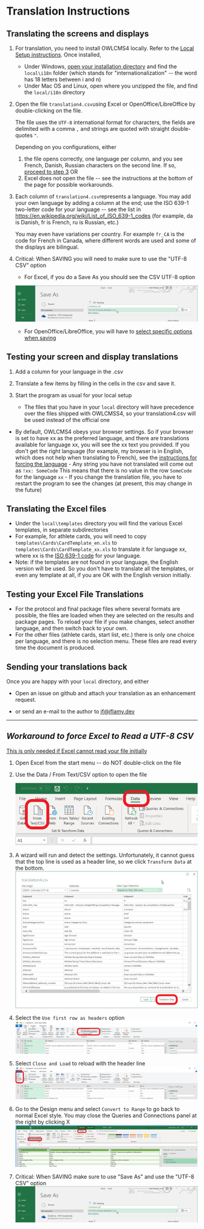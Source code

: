 # Translation Instructions

## Translating the screens and displays

1. For translation, you need to install OWLCMS4 locally.  Refer to the [Local Setup instructions](https://jflamy.github.io/owlcms4/#/LocalSetup).  Once installed,
   - Under Windows, [open your installation directory](https://jflamy.github.io/owlcms4/#/LocalSetup?id=accessing-the-program-files-and-configuration) and find the `local\i18n`  folder (which stands for "internationalization" -- the word has 18 letters between i and n)
   - Under Mac OS and Linux, open where you unzipped the file, and find the `local/i18n` directory
   
2. Open the file `translation4.csv`using Excel or OpenOffice/LibreOffice by double-clicking on the file.
   
   The file uses the `UTF-8` international format for characters, the fields are delimited with a comma `,` and strings are quoted with straight double-quotes `"`.
   
    Depending on you configurations, either
   
   1. the file opens correctly, one language per column, and you see French, Danish, Russian characters on the second line. If so, <u>proceed to step 3</u>  OR
   2. Excel does not open the file -- see the instructions at the bottom of the page for possible workarounds.
   
3. Each column of `translation4.csv`represents a language.  You may add your own language by adding a column at the end; use the ISO 639-1 two-letter code for your language -- see the list in https://en.wikipedia.org/wiki/List_of_ISO_639-1_codes  (for example, da is Danish, fr is French, ru is Russian, etc.)

   You may even have variations per country. For example `fr_CA` is the code for French in Canada, where different words are used and some of the displays are bilingual.

4. Critical: When SAVING you will need to make sure to use the "UTF-8 CSV" option

   - For Excel, if you do a Save As you should see the CSV UTF-8 option

   ![60_CSV_Save As](../../../../../docs/img/Translation/60_CSV_SaveAs.png)

   - For OpenOffice/LibreOffice, you will have to [select specific options when saving](https://csvimproved.com/support/questions-and-answers/916-save-a-csv-file-as-utf-8)

## Testing your screen and display translations

   1. Add a column for your language in the .csv 

   2. Translate a few items by filling in the cells in the csv and save it.

   3. Start the program as usual for your local setup

         - The files that you have in your `local` directory will have precedence over the files shipped with OWLCMSS4, so your translation4.csv will be used instead of the official one
- By default, OWLCMS4 obeys your browser settings.  So if your browser is set to have xx as the preferred language, and there are translations available for language xx, you will see the xx text you provided.  If you don't get the right language (for example, my browser is in English, which does not help when translating to French), see the [instructions for forcing the language](https://jflamy.github.io/owlcms4/#/LocalSetup?id=defining-the-language)
         - Any string you have not translated will come out as `!xx: SomeCode`
  This means that there is no value in the row `SomeCode` for the language `xx`
         - If you change the translation file, you have to restart the program to see the changes (at present, this may change in the future)

## Translating the Excel files
- Under the `local\templates` directory you will find the various Excel templates, in separate subdirectories
- For example, for athlete cards, you will need to copy `templates\Cards\CardTemplate_en.xls` to `templates\Cards\CardTemplate_xx.xls`  to translate it for language xx, where xx is the [ISO 639-1 code]( https://en.wikipedia.org/wiki/List_of_ISO_639-1_codes) for your language.
- Note: if the templates are not found in your language, the English version will be used.  So you don't have to translate all the templates, or even any template at all, if you are OK with the English version initially.

## Testing your Excel File Translations

- For the protocol and final package files where several formats are possible, the files are loaded when they are selected on the results and package pages.  To reload your file if you make changes, select another language, and then switch back to your own.
- For the other files (athlete cards, start list, etc.) there is only one choice per language, and there is no selection menu.  These files are read every time the document is produced.

## Sending your translations back

Once you are happy with your `local` directory, and either

- Open an issue on github and attach your translation as an enhancement request.

- or send an e-mail to the author to [jf@jflamy.dev](mailto:jf@jflamy.dev)





------



## *Workaround to force Excel to Read a UTF-8 CSV*

<u>This is only needed if Excel cannot read your file initially</u>

1. Open Excel from the start menu -- do NOT double-click on the file

2. Use the Data / From Text/CSV option to open the file

   ![10_FromTextCSV](../../../../../docs/img/Translation/10_FromTextCSV.png)

3. A wizard will run and detect the settings. Unfortunately, it cannot guess that the top line is used as a header line, so we click `Transform Data` at the bottom.![20_Wizard_transform](../../../../../docs/img/Translation/20_Wizard_transform.png)

3. Select the `Use first row as headers` option
   ![30_HeaderRows](../../../../../docs/img/Translation/30_HeaderRows.png)
4. Select `Close and Load` to reload with the header line
   ![40_CloseAndSave](../../../../../docs/img/Translation/40_CloseAndSave.png)
5. Go to the Design menu and select `Convert to Range` to go back to normal Excel style.  You may close the Queries and Connections panel at the right by clicking X
   ![50_Range](../../../../../docs/img/Translation/50_Range.png)
6. Critical: When SAVING make sure to use "Save As" and use the "UTF-8 CSV" option
   ![60_CSV_Save As](../../../../../docs/img/Translation/60_CSV_SaveAs.png)